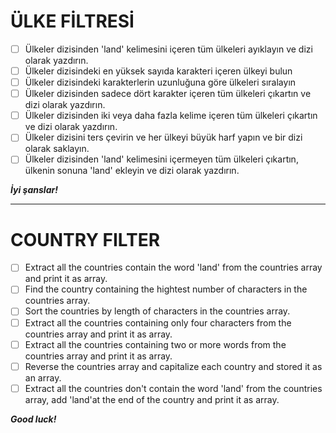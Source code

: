# ÜLKE FİLTRESİ

* [  ] Ülkeler dizisinden 'land' kelimesini içeren tüm ülkeleri ayıklayın ve dizi olarak yazdırın.
* [  ] Ülkeler dizisindeki en yüksek sayıda karakteri içeren ülkeyi bulun
* [  ] Ülkeler dizisindeki karakterlerin uzunluğuna göre ülkeleri sıralayın
* [  ] Ülkeler dizisinden sadece dört karakter içeren tüm ülkeleri çıkartın ve dizi olarak yazdırın.
* [  ] Ülkeler dizisinden iki veya daha fazla kelime içeren tüm ülkeleri çıkartın ve dizi olarak yazdırın.
* [  ] Ülkeler dizisini ters çevirin ve her ülkeyi büyük harf yapın ve bir dizi olarak saklayın.
* [  ] Ülkeler dizisinden 'land' kelimesini içermeyen tüm ülkeleri çıkartın, ülkenin sonuna 'land' ekleyin ve dizi olarak yazdırın.

***İyi şanslar!***

---

# COUNTRY FILTER

* [  ] Extract all the countries contain the word 'land' from the countries array and print it as array.
* [  ] Find the country containing the hightest number of characters in the countries array.
* [  ] Sort the countries by length of characters in the countries array.
* [  ] Extract all the countries containing only four characters from the countries array and print it as array.
* [  ] Extract all the countries containing two or more words from the countries array and print it as array.
* [  ] Reverse the countries array and capitalize each country and stored it as an array.
* [  ] Extract all the countries don't contain the word 'land' from the countries array, add 'land'at the end of the country and print it as array.

***Good luck!***
